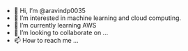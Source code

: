- 👋 Hi, I’m @aravindp0035
- 👀 I’m interested in machine learning and cloud computing.
- 🌱 I’m currently learning AWS
- 💞️ I’m looking to collaborate on ...
- 📫 How to reach me ...

<!---
aravindp0035/aravindp0035 is a ✨ special ✨ repository because its `README.md` (this file) appears on your GitHub profile.
You can click the Preview link to take a look at your changes.
--->
